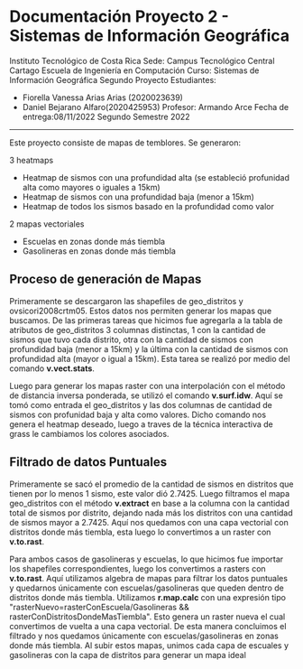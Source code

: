 # Documentación Proyecto 2 - Sistemas de Información Geográfica

Instituto Tecnológico de Costa Rica
Sede: Campus Tecnológico Central Cartago
Escuela de Ingeniería en Computación
Curso: Sistemas de Información Geográfica
Segundo Proyecto
Estudiantes:
- Fiorella Vanessa Arias Arias (2020023639)
- Daniel Bejarano Alfaro(2020425953)
Profesor: Armando Arce
Fecha de entrega:08/11/2022
Segundo Semestre 2022

- - -

Este proyecto consiste de mapas de temblores. Se generaron:

3 heatmaps
* Heatmap de sismos con una profundidad alta (se estableció profunidad alta como mayores o iguales a 15km)
* Heatmap de sismos con una profundidad baja (menor a 15km)
* Heatmap de todos los sismos basado en la profundidad como valor

2 mapas vectoriales
* Escuelas en zonas donde más tiembla
* Gasolineras en zonas donde más tiembla


## Proceso de generación de Mapas
Primeramente se descargaron las shapefiles de geo_distritos y ovsicori2008crtm05. Estos datos nos permiten generar los mapas que buscamos. De las primeras tareas que hicimos fue agregarla a la tabla de atributos de geo_distritos 3 columnas distinctas, 1 con la cantidad de sismos que tuvo cada distrito, otra con la cantidad de sismos con profundidad baja (menor a 15km) y la última con la cantidad de sismos con profundidad alta (mayor o igual a 15km). Esta tarea se realizó por medio del comando **v.vect.stats**. 

Luego para generar los mapas raster con una interpolación con el método de distancia inversa ponderada, se utilizó el comando **v.surf.idw**. Aquí se tomó como entrada el geo_distritos y las dos columnas de cantidad de sismos con profunidad baja y alta como valores. Dicho comando nos genera el heatmap deseado, luego a traves de la técnica interactiva de grass le cambiamos los colores asociados.


## Filtrado de datos Puntuales
Primeramente se sacó el promedio de la cantidad de sismos en distritos que tienen por lo menos 1 sismo, este valor dió 2.7425. Luego filtramos el mapa geo_distritos con el método **v.extract** en base a la columna con la cantidad total de sismos por distrito, dejando nada más los distritos con una cantidad de sismos mayor a 2.7425. Aquí nos quedamos con una capa vectorial con distritos donde más tiembla, esta luego lo convertimos a un raster con **v.to.rast**. 

Para ambos casos de gasolineras y escuelas, lo que hicimos fue importar los shapefiles correspondientes, luego los convertimos a rasters con **v.to.rast**. Aquí utilizamos algebra de mapas para filtrar los datos puntuales y quedarnos únicamente con escuelas/gasolineras que queden dentro de distritos donde más tiembla. Utilizamos **r.map.calc** con una expresión tipo "rasterNuevo=rasterConEscuela/Gasolineras && rasterConDistritosDondeMasTiembla". Esto genera un raster nueva el cual convertimos de vuelta a una capa vectorial. De esta manera concluimos el filtrado y nos quedamos únicamente con escuelas/gasolineras en zonas donde más tiembla. Al subir estos mapas, unimos cada capa de escuales y gasolineras con la capa de distritos para generar un mapa ideal